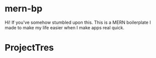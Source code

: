 # mern-bp
Hi! If you've somehow stumbled upon this. This is a MERN boilerplate I made to make my life easier when I make apps real quick.
# ProjectTres

